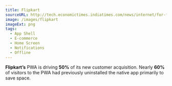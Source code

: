 ```yaml
---
title: Flipkart
sourceURL: http://tech.economictimes.indiatimes.com/news/internet/for-flipkart-this-app-makes-rural-connect/59676200
image: /images/flipkart
imageExt: png
tags:
  - App Shell
  - E-commerce
  - Home Screen
  - Notifications
  - Offline
---
```


**Flipkart’s** PWA is driving **50%** of its new customer acquisition. Nearly **60%** of visitors to the PWA had previously uninstalled the native app primarily to save space.
